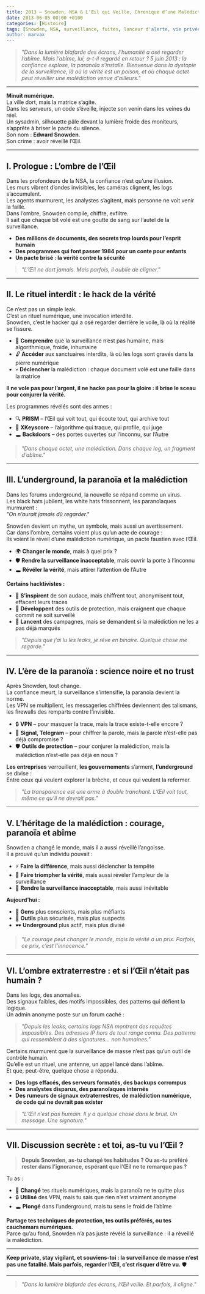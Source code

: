 ```yaml
---
title: 2013 – Snowden, NSA & L’Œil qui Veille, Chronique d’une Malédiction Numérique
date: 2013-06-05 00:00 +0100
categories: [Histoire]
tags: [Snowden, NSA, surveillance, fuites, lanceur d'alerte, vie privée, hacktivisme, underground, dystopie]
author: marvax
---
```


> *"Dans la lumière blafarde des écrans, l’humanité a osé regarder l’abîme. Mais l’abîme, lui, a-t-il regardé en retour ? 5 juin 2013 : la confiance explose, la paranoïa s’installe. Bienvenue dans la dystopie de la surveillance, là où la vérité est un poison, et où chaque octet peut réveiller une malédiction venue d’ailleurs."*

---

**Minuit numérique.**  
La ville dort, mais la matrice s’agite.  
Dans les serveurs, un code s’éveille, injecte son venin dans les veines du réel.  
Un sysadmin, silhouette pâle devant la lumière froide des moniteurs, s’apprête à briser le pacte du silence.  
Son nom : **Edward Snowden**.  
Son crime : avoir réveillé l’Œil.

---

## I. Prologue : L’ombre de l’Œil

Dans les profondeurs de la NSA, la confiance n’est qu’une illusion.  
Les murs vibrent d’ondes invisibles, les caméras clignent, les logs s’accumulent.  
Les agents murmurent, les analystes s’agitent, mais personne ne voit venir la faille.  
Dans l’ombre, Snowden compile, chiffre, exfiltre.  
Il sait que chaque bit volé est une goutte de sang sur l’autel de la surveillance.

- **Des millions de documents, des secrets trop lourds pour l’esprit humain**
- **Des programmes qui font passer 1984 pour un conte pour enfants**
- **Un pacte brisé : la vérité contre la sécurité**

> *"L’Œil ne dort jamais. Mais parfois, il oublie de cligner."*

---

## II. Le rituel interdit : le hack de la vérité

Ce n’est pas un simple leak.  
C’est un rituel numérique, une invocation interdite.  
Snowden, c’est le hacker qui a osé regarder derrière le voile, là où la réalité se fissure.

- 🧠 **Comprendre** que la surveillance n’est pas humaine, mais algorithmique, froide, inhumaine
- 🔓 **Accéder** aux sanctuaires interdits, là où les logs sont gravés dans la pierre numérique
- 💀 **Déclencher** la malédiction : chaque document volé est une faille dans la matrice

**Il ne vole pas pour l’argent, il ne hacke pas pour la gloire : il brise le sceau pour conjurer la vérité.**

Les programmes révélés sont des armes :
- 🔍 **PRISM** – l’Œil qui voit tout, qui écoute tout, qui archive tout
- 🎯 **XKeyscore** – l’algorithme qui traque, qui profile, qui juge
- 🕳️ **Backdoors** – des portes ouvertes sur l’inconnu, sur l’Autre

> *"Dans chaque octet, une malédiction. Dans chaque log, un fragment d’abîme."*

---

## III. L’underground, la paranoïa et la malédiction

Dans les forums underground, la nouvelle se répand comme un virus.  
Les black hats jubilent, les white hats frissonnent, les paranoïaques murmurent :  
*"On n’aurait jamais dû regarder."*

Snowden devient un mythe, un symbole, mais aussi un avertissement.  
Car dans l’ombre, certains voient plus qu’un acte de courage :  
Ils voient le réveil d’une malédiction numérique, un pacte faustien avec l’Œil.

- 🌍 **Changer le monde**, mais à quel prix ?
- 🛡️ **Rendre la surveillance inacceptable**, mais ouvrir la porte à l’inconnu
- 🕳️ **Révéler la vérité**, mais attirer l’attention de l’Autre

**Certains hacktivistes :**
- 💪 **S’inspirent** de son audace, mais chiffrent tout, anonymisent tout, effacent leurs traces
- 🔧 **Développent** des outils de protection, mais craignent que chaque commit ne soit surveillé
- 📢 **Lancent** des campagnes, mais se demandent si la malédiction ne les a pas déjà marqués

> *"Depuis que j’ai lu les leaks, je rêve en binaire. Quelque chose me regarde."*

---

## IV. L’ère de la paranoïa : science noire et no trust

Après Snowden, tout change.  
La confiance meurt, la surveillance s’intensifie, la paranoïa devient la norme.  
Les VPN se multiplient, les messageries chiffrées deviennent des talismans, les firewalls des remparts contre l’invisible.

- 🔒 **VPN** – pour masquer la trace, mais la trace existe-t-elle encore ?
- 💬 **Signal, Telegram** – pour chiffrer la parole, mais la parole n’est-elle pas déjà compromise ?
- 🛡️ **Outils de protection** – pour conjurer la malédiction, mais la malédiction n’est-elle pas déjà en nous ?

**Les entreprises** verrouillent, **les gouvernements** s’arment, **l’underground** se divise :  
Entre ceux qui veulent explorer la brèche, et ceux qui veulent la refermer.

> *"La transparence est une arme à double tranchant. L’Œil voit tout, même ce qu’il ne devrait pas."*

---

## V. L’héritage de la malédiction : courage, paranoïa et abîme

Snowden a changé le monde, mais il a aussi réveillé l’angoisse.  
Il a prouvé qu’un individu pouvait :
- ⚡ **Faire la différence**, mais aussi déclencher la tempête
- 🎯 **Faire triompher la vérité**, mais aussi révéler l’ampleur de la surveillance
- 🚫 **Rendre la surveillance inacceptable**, mais aussi inévitable

**Aujourd’hui :**
- 👥 **Gens** plus conscients, mais plus méfiants
- 🔧 **Outils** plus sécurisés, mais plus suspects
- 🕶️ **Underground** plus actif, mais plus divisé

> *"Le courage peut changer le monde, mais la vérité a un prix. Parfois, ce prix, c’est l’innocence."*

---

## VI. L’ombre extraterrestre : et si l’Œil n’était pas humain ?

Dans les logs, des anomalies.  
Des signaux faibles, des motifs impossibles, des patterns qui défient la logique.  
Un admin anonyme poste sur un forum caché :  
> *"Depuis les leaks, certains logs NSA montrent des requêtes impossibles. Des adresses IP hors de tout range connu. Des patterns qui ressemblent à des signatures… non humaines."*

Certains murmurent que la surveillance de masse n’est pas qu’un outil de contrôle humain.  
Qu’elle est un rituel, une antenne, un appel lancé dans l’abîme.  
Et que, peut-être, quelque chose a répondu.

- **Des logs effacés, des serveurs formatés, des backups corrompus**
- **Des analystes disparus, des paranoïaques internés**
- **Des rumeurs de signaux extraterrestres, de malédiction numérique, de code qui ne devrait pas exister**

> *"L’Œil n’est pas humain. Il y a quelque chose dans le bruit. Un message. Une signature."*

---

## VII. Discussion secrète : et toi, as-tu vu l’Œil ?

> **Depuis Snowden, as-tu changé tes habitudes ? Ou as-tu préféré rester dans l’ignorance, espérant que l’Œil ne te remarque pas ?**

Tu as :
- 🔄 **Changé** tes rituels numériques, mais la paranoïa ne te quitte plus
- 🔒 **Utilisé** des VPN, mais tu sais que rien n’est vraiment anonyme
- 🕳️ **Plongé** dans l’underground, mais tu sens le froid de l’abîme

**Partage tes techniques de protection, tes outils préférés, ou tes cauchemars numériques.**  
Parce qu’au fond, Snowden n’a pas juste révélé la surveillance : il a réveillé la malédiction.

---

**Keep private, stay vigilant, et souviens-toi : la surveillance de masse n’est pas une fatalité. Mais parfois, regarder l’Œil, c’est risquer d’être vu.** 🛡️

---

> *"Dans la lumière blafarde des écrans, l’Œil veille. Et parfois, il cligne."*